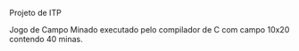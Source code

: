 Projeto de ITP

Jogo de Campo Minado executado pelo compilador de C com campo 10x20 contendo 40 minas.
